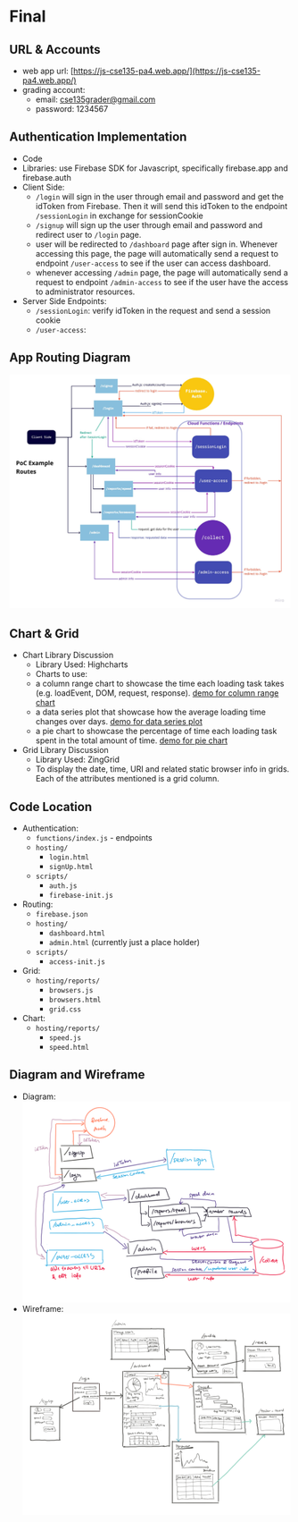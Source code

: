 # Final
## URL & Accounts
- web app url: [https://js-cse135-pa4.web.app/](https://js-cse135-pa4.web.app/)
- grading account:
	- email: cse135grader@gmail.com
	- password: 1234567

## Authentication  Implementation
- Code
- Libraries: use Firebase SDK for Javascript, specifically firebase.app and firebase.auth 
- Client Side:
	- `/login` will sign in the user through email and password and get the idToken from Firebase. Then it will send this idToken to the endpoint `/sessionLogin` in exchange for sessionCookie
	- `/signup` will sign up the user through email and password and redirect user to `/login` page.
	- user will be redirected to `/dashboard` page after sign in. Whenever accessing this page, the page will automatically send a request to endpoint `/user-access` to see if the user can access dashboard.
	- whenever accessing `/admin` page, the page will automatically send a request to endpoint `/admin-access` to see if the user have the access to administrator resources.
- Server Side Endpoints:
	- `/sessionLogin`: verify idToken in the request and send a session cookie
	- `/user-access`:


## App Routing Diagram
![PoC diagram](/demo_imgs/poc-diagram.jpg)

## Chart & Grid
- Chart Library Discussion
	- Library Used: Highcharts
	- Charts to use:
	- a column range chart to showcase the time each loading task takes (e.g. loadEvent, DOM, request, response). [demo for column range chart](https://www.highcharts.com/demo/columnrange/dark-unica)
	- a data series plot that showcase how the average loading time changes over days. [demo for data series plot](https://www.highcharts.com/demo/line-labels/dark-unica)
	- a pie chart to showcase the percentage of time each loading task spent in the total amount of time. [demo for pie chart](https://www.highcharts.com/demo/pie-legend/dark-unica)
- Grid Library Discussion
	- Library Used: ZingGrid
	- To display the date, time, URI and related static browser info in grids. Each of the attributes mentioned is a grid column.

## Code Location
- Authentication:
	- `functions/index.js` - endpoints
	- `hosting/`
		- `login.html`
		- `signUp.html`
	- `scripts/`
		- `auth.js`
		- `firebase-init.js`
- Routing:
	- `firebase.json`
	- `hosting/`
		- `dashboard.html`
		- `admin.html` (currently just a place holder)
	- `scripts/`
		- `access-init.js`
- Grid: 
	- `hosting/reports/`
		- `browsers.js`
		- `browsers.html`
		- `grid.css`
- Chart:
	- `hosting/reports/`
		- `speed.js`
		- `speed.html`
	
## Diagram and Wireframe
- Diagram:
![Diagram](/demo_imgs/diagram.png)
- Wireframe:
![Wireframe](/demo_imgs/wireframe.png)